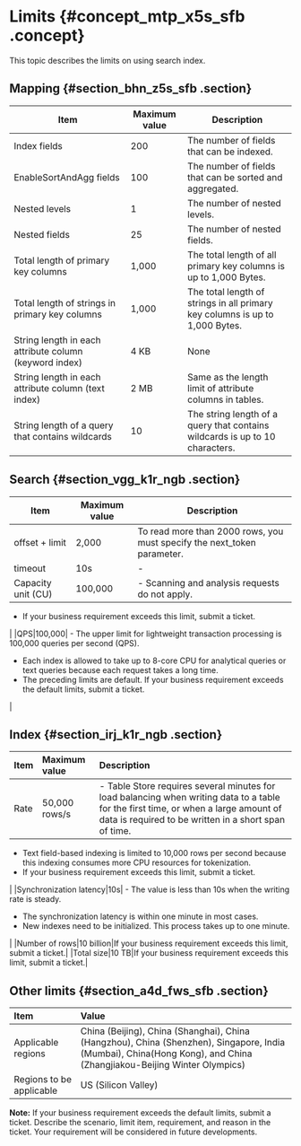 # Limits {#concept_mtp_x5s_sfb .concept}

This topic describes the limits on using search index.

## Mapping {#section_bhn_z5s_sfb .section}

|Item|Maximum value|Description|
|----|-------------|-----------|
|Index fields|200|The number of fields that can be indexed.|
|EnableSortAndAgg fields|100|The number of fields that can be sorted and aggregated.|
|Nested levels|1|The number of nested levels.|
|Nested fields|25|The number of nested fields.|
|Total length of primary key columns|1,000|The total length of all primary key columns is up to 1,000 Bytes.|
|Total length of strings in primary key columns|1,000|The total length of strings in all primary key columns is up to 1,000 Bytes.|
|String length in each attribute column \(keyword index\)|4 KB|None|
|String length in each attribute column \(text index\)|2 MB|Same as the length limit of attribute columns in tables.|
|String length of a query that contains wildcards|10|The string length of a query that contains wildcards is up to 10 characters.|

## Search {#section_vgg_k1r_ngb .section}

|Item|Maximum value|Description|
|----|-------------|-----------|
|offset + limit|2,000|To read more than 2000 rows, you must specify the next\_token parameter.|
|timeout|10s|-|
|Capacity unit \(CU\)|100,000| -   Scanning and analysis requests do not apply.
-   If your business requirement exceeds this limit, submit a ticket.

 |
|QPS|100,000| -   The upper limit for lightweight transaction processing is 100,000 queries per second \(QPS\).
-   Each index is allowed to take up to 8-core CPU for analytical queries or text queries because each request takes a long time.
-   The preceding limits are default. If your business requirement exceeds the default limits, submit a ticket.

 |

## Index {#section_irj_k1r_ngb .section}

|Item|Maximum value|Description|
|:---|:------------|:----------|
|Rate|50,000 rows/s| -   Table Store requires several minutes for load balancing when writing data to a table for the first time, or when a large amount of data is required to be written in a short span of time.
-   Text field-based indexing is limited to 10,000 rows per second because this indexing consumes more CPU resources for tokenization.
-   If your business requirement exceeds this limit, submit a ticket.

 |
|Synchronization latency|10s| -   The value is less than 10s when the writing rate is steady.
-   The synchronization latency is within one minute in most cases.
-   New indexes need to be initialized. This process takes up to one minute.

 |
|Number of rows|10 billion|If your business requirement exceeds this limit, submit a ticket.|
|Total size|10 TB|If your business requirement exceeds this limit, submit a ticket.|

## Other limits {#section_a4d_fws_sfb .section}

|Item|Value|
|:---|:----|
|Applicable regions|China \(Beijing\), China \(Shanghai\), China \(Hangzhou\), China \(Shenzhen\), Singapore, India \(Mumbai\), China\(Hong Kong\), and China \(Zhangjiakou-Beijing Winter Olympics\)|
|Regions to be applicable|US \(Silicon Valley\)|

**Note:** If your business requirement exceeds the default limits, submit a ticket. Describe the scenario, limit item, requirement, and reason in the ticket. Your requirement will be considered in future developments.

